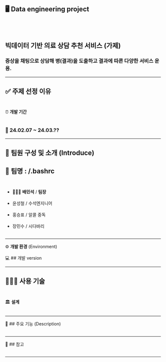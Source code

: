 🖥️ **Data engineering project**
-------------------------
<br><br>
## 빅데이터 기반 의료 상담 추천 서비스 (가제)
### 증상을 채팅으로 상담해 병(결과)을 도출하고 결과에 따른 다양한 서비스 운용.
-------------------------

✅ **주제 선정 이유**
<br><br>
--------------------------
⏰ **개발 기간**
<br><br>
### 📅 24.02.07 ~ 24.03.??

--------------------------
## 👥 **팀원** 구성 및 소개 (Introduce)

👭 **팀명** : /.bashrc
<br><br>
---------------------------
- 🤷🏻‍♂️ **배민석** / **팀장** 
<br><br>
- 윤성철 / 수석엔지니어
<br><br>
- 홍승표 / 알콜 중독
<br><br>
- 장민수 / 시다바리
<br><br>
-------------------------
⚙️ **개발 환경** (Environment)
<br><br>
💻 ## 개발 version

---------------------------
👨🏻‍💻 **사용 기술** 
<br><br>
---------------------------
🏛️ **설계**
<br><br>

---------------------------

📌 ## 주요 기능 (Description)
<br><br>

---------------------------
🔗  ## 참고 
<br><br>

---------------------------




